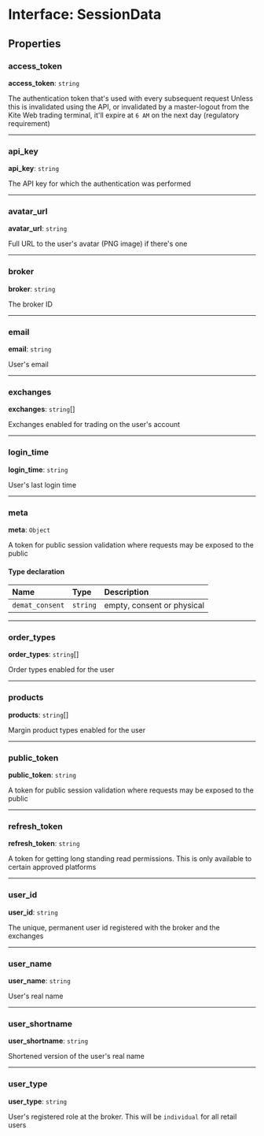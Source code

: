 # Interface: SessionData

## Properties

### access\_token

 **access\_token**: `string`

The authentication token that's used with every subsequent request
Unless this is invalidated using the API, or invalidated by a master-logout
from the Kite Web trading terminal, it'll expire at `6 AM` on the next day (regulatory requirement)

___

### api\_key

 **api\_key**: `string`

The API key for which the authentication was performed

___

### avatar\_url

 **avatar\_url**: `string`

Full URL to the user's avatar (PNG image) if there's one

___

### broker

 **broker**: `string`

The broker ID

___

### email

 **email**: `string`

User's email

___

### exchanges

 **exchanges**: `string`[]

Exchanges enabled for trading on the user's account

___

### login\_time

 **login\_time**: `string`

User's last login time

___

### meta

 **meta**: `Object`

A token for public session validation where requests may be exposed to the public

#### Type declaration

| Name | Type | Description |
| :------ | :------ | :------ |
| `demat_consent` | `string` | empty, consent or physical |

___

### order\_types

 **order\_types**: `string`[]

Order types enabled for the user

___

### products

 **products**: `string`[]

Margin product types enabled for the user

___

### public\_token

 **public\_token**: `string`

A token for public session validation where requests may be exposed to the public

___

### refresh\_token

 **refresh\_token**: `string`

A token for getting long standing read permissions.
This is only available to certain approved platforms

___

### user\_id

 **user\_id**: `string`

The unique, permanent user id registered with the broker and the exchanges

___

### user\_name

 **user\_name**: `string`

User's real name

___

### user\_shortname

 **user\_shortname**: `string`

Shortened version of the user's real name

___

### user\_type

 **user\_type**: `string`

User's registered role at the broker. This will be `individual` for all retail users
